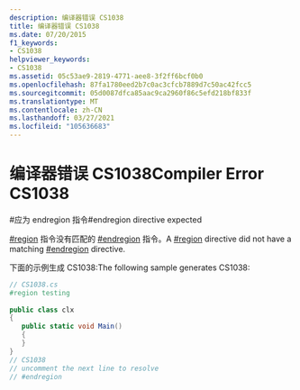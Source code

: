 ```yaml
---
description: 编译器错误 CS1038
title: 编译器错误 CS1038
ms.date: 07/20/2015
f1_keywords:
- CS1038
helpviewer_keywords:
- CS1038
ms.assetid: 05c53ae9-2819-4771-aee8-3f2ff6bcf0b0
ms.openlocfilehash: 87fa1780eed2b7c0ac3cfcb7889d7c50ac42fcc5
ms.sourcegitcommit: 05d0087dfca85aac9ca2960f86c5efd218bf833f
ms.translationtype: MT
ms.contentlocale: zh-CN
ms.lasthandoff: 03/27/2021
ms.locfileid: "105636683"
---
```

# <a name="compiler-error-cs1038"></a><span data-ttu-id="a7571-103">编译器错误 CS1038</span><span class="sxs-lookup"><span data-stu-id="a7571-103">Compiler Error CS1038</span></span>

<span data-ttu-id="a7571-104">\#应为 endregion 指令</span><span class="sxs-lookup"><span data-stu-id="a7571-104">\#endregion directive expected</span></span>  
  
 <span data-ttu-id="a7571-105">[#region](../language-reference/preprocessor-directives.md#defining-regions) 指令没有匹配的 [#endregion](../language-reference/preprocessor-directives.md#defining-regions) 指令。</span><span class="sxs-lookup"><span data-stu-id="a7571-105">A [#region](../language-reference/preprocessor-directives.md#defining-regions) directive did not have a matching [#endregion](../language-reference/preprocessor-directives.md#defining-regions) directive.</span></span>  
  
 <span data-ttu-id="a7571-106">下面的示例生成 CS1038:</span><span class="sxs-lookup"><span data-stu-id="a7571-106">The following sample generates CS1038:</span></span>  
  
```csharp  
// CS1038.cs  
#region testing  
  
public class clx  
{  
   public static void Main()  
   {  
   }  
}  
// CS1038  
// uncomment the next line to resolve  
// #endregion  
```
